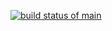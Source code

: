 [![build status of main](https://travis-ci.com/ImroseSingh/triangle-HW2.svg?branch=main)](https://travis-ci.org/ImroseSingh/triangle-HW2)
